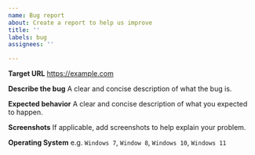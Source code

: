 ```yaml
---
name: Bug report
about: Create a report to help us improve
title: ''
labels: bug
assignees: ''

---
```


**Target URL**
https://example.com

**Describe the bug**
A clear and concise description of what the bug is.

**Expected behavior**
A clear and concise description of what you expected to happen.

**Screenshots**
If applicable, add screenshots to help explain your problem.

**Operating System**
e.g. `Windows 7`, `Window 8`, `Windows 10`, `Windows 11`
